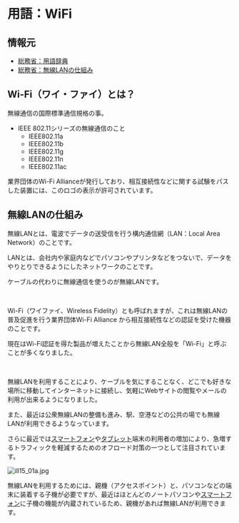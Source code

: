 # 用語：WiFi

## 情報元

  * [総務省：用語辞典](https://www.soumu.go.jp/main_sosiki/joho_tsusin//security/glossary/11.html#w08)
  * [総務省：無線LANの仕組み](https://www.soumu.go.jp/main_sosiki/joho_tsusin//security/basic/service/15.html)

## Wi-Fi（ワイ・ファイ）とは？

無線通信の国際標準通信規格の事。

  * IEEE 802.11シリーズの無線通信のこと
    * IEEE802.11a
    * IEEE802.11b
    * IEEE802.11g
    * IEEE802.11n
    * IEEE802.11ac

業界団体のWi-Fi Allianceが発行しており、相互接続性などに関する試験をパスした装置には、このロゴの表示が許可されています。


## 無線LANの仕組み

無線LANとは、電波でデータの送受信を行う構内通信網（LAN：Local Area Network）のことです。

LANとは、会社内や家庭内などでパソコンやプリンタなどをつないで、データをやりとりできるようにしたネットワークのことです。

ケーブルの代わりに無線通信を使うのが無線LANです。

<br>

Wi-Fi（ワイファイ、Wireless Fidelity）とも呼ばれますが、これは無線LANの普及促進を行う業界団体Wi-Fi Alliance から相互接続性などの認証を受けた機器のことです。

現在はWi-Fi認証を得た製品が増えたことから無線LAN全般を「Wi-Fi」と呼ぶことが多くなりました。

<br>

無線LANを利用することにより、ケーブルを気にすることなく、どこでも好きな場所に移動してインターネットに接続し、気軽にWebサイトの閲覧やメールの利用が出来るようになりました。

また、最近は公衆無線LANの整備も進み、駅、空港などの公共の場でも無線LANが利用できるようなっています。

さらに最近では[スマートフォン](term_smartphone.md)や[タブレット](term_tablet.md)端末の利用者の増加により、急増するトラフィックを軽減するためのオフロード対策の一つとして注目されています。

![ill15_01a.jpg](https://www.soumu.go.jp/main_sosiki/joho_tsusin//security/basic/service/img/ill15_01a.jpg)


無線LANを利用するためには、親機（アクセスポイント）と、パソコンなどの端末に装着する子機が必要ですが、最近はほとんどのノートパソコンや[スマートフォン](term_smartphone.md)に子機の機能が内蔵されているため、親機があれば無線LANが利用できます。
